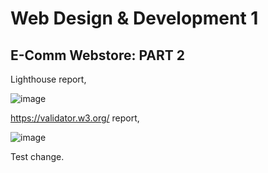 # Web Design & Development 1
## E-Comm Webstore: PART 2

Lighthouse report,

![image](https://user-images.githubusercontent.com/17617465/116829055-b9fd3c80-ab70-11eb-8a3f-68b564a6e76c.png)


https://validator.w3.org/ report,

![image](https://user-images.githubusercontent.com/17617465/116829186-4f003580-ab71-11eb-8f8b-b5033211c4cd.png)


Test change.